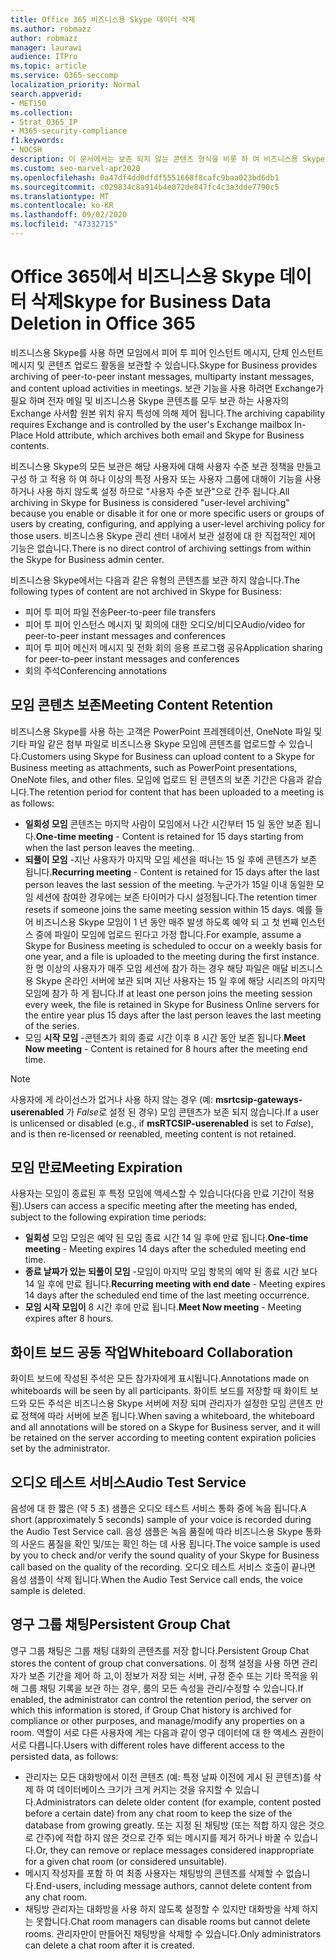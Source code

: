 ```yaml
---
title: Office 365 비즈니스용 Skype 데이터 삭제
ms.author: robmazz
author: robmazz
manager: laurawi
audience: ITPro
ms.topic: article
ms.service: O365-seccomp
localization_priority: Normal
search.appverid:
- MET150
ms.collection:
- Strat_O365_IP
- M365-security-compliance
f1.keywords:
- NOCSH
description: 이 문서에서는 보존 되지 않는 콘텐츠 형식을 비롯 하 여 비즈니스용 Skype에서 데이터를 삭제 하는 방법에 대 한 설명을 확인할 수 있습니다.
ms.custom: seo-marvel-apr2020
ms.openlocfilehash: 0a47df4dd0dfdf5551668f8cafc9baa023bd6db1
ms.sourcegitcommit: c029834c8a914b4e072de847fc4c3a3dde7790c5
ms.translationtype: MT
ms.contentlocale: ko-KR
ms.lasthandoff: 09/02/2020
ms.locfileid: "47332715"
---
```

# <a name="skype-for-business-data-deletion-in-office-365"></a><span data-ttu-id="c9048-103">Office 365에서 비즈니스용 Skype 데이터 삭제</span><span class="sxs-lookup"><span data-stu-id="c9048-103">Skype for Business Data Deletion in Office 365</span></span>

<span data-ttu-id="c9048-104">비즈니스용 Skype를 사용 하면 모임에서 피어 투 피어 인스턴트 메시지, 단체 인스턴트 메시지 및 콘텐츠 업로드 활동을 보관할 수 있습니다.</span><span class="sxs-lookup"><span data-stu-id="c9048-104">Skype for Business provides archiving of peer-to-peer instant messages, multiparty instant messages, and content upload activities in meetings.</span></span> <span data-ttu-id="c9048-105">보관 기능을 사용 하려면 Exchange가 필요 하며 전자 메일 및 비즈니스용 Skype 콘텐츠를 모두 보관 하는 사용자의 Exchange 사서함 원본 위치 유지 특성에 의해 제어 됩니다.</span><span class="sxs-lookup"><span data-stu-id="c9048-105">The archiving capability requires Exchange and is controlled by the user's Exchange mailbox In-Place Hold attribute, which archives both email and Skype for Business contents.</span></span>

<span data-ttu-id="c9048-106">비즈니스용 Skype의 모든 보관은 해당 사용자에 대해 사용자 수준 보관 정책을 만들고 구성 하 고 적용 하 여 하나 이상의 특정 사용자 또는 사용자 그룹에 대해이 기능을 사용 하거나 사용 하지 않도록 설정 하므로 "사용자 수준 보관"으로 간주 됩니다.</span><span class="sxs-lookup"><span data-stu-id="c9048-106">All archiving in Skype for Business is considered "user-level archiving" because you enable or disable it for one or more specific users or groups of users by creating, configuring, and applying a user-level archiving policy for those users.</span></span> <span data-ttu-id="c9048-107">비즈니스용 Skype 관리 센터 내에서 보관 설정에 대 한 직접적인 제어 기능은 없습니다.</span><span class="sxs-lookup"><span data-stu-id="c9048-107">There is no direct control of archiving settings from within the Skype for Business admin center.</span></span>

<span data-ttu-id="c9048-108">비즈니스용 Skype에서는 다음과 같은 유형의 콘텐츠를 보관 하지 않습니다.</span><span class="sxs-lookup"><span data-stu-id="c9048-108">The following types of content are not archived in Skype for Business:</span></span>

- <span data-ttu-id="c9048-109">피어 투 피어 파일 전송</span><span class="sxs-lookup"><span data-stu-id="c9048-109">Peer-to-peer file transfers</span></span>
- <span data-ttu-id="c9048-110">피어 투 피어 인스턴스 메시지 및 회의에 대한 오디오/비디오</span><span class="sxs-lookup"><span data-stu-id="c9048-110">Audio/video for peer-to-peer instant messages and conferences</span></span>
- <span data-ttu-id="c9048-111">피어 투 피어 메신저 메시지 및 전화 회의 응용 프로그램 공유</span><span class="sxs-lookup"><span data-stu-id="c9048-111">Application sharing for peer-to-peer instant messages and conferences</span></span>
- <span data-ttu-id="c9048-112">회의 주석</span><span class="sxs-lookup"><span data-stu-id="c9048-112">Conferencing annotations</span></span> 

## <a name="meeting-content-retention"></a><span data-ttu-id="c9048-113">모임 콘텐츠 보존</span><span class="sxs-lookup"><span data-stu-id="c9048-113">Meeting Content Retention</span></span>

<span data-ttu-id="c9048-114">비즈니스용 Skype를 사용 하는 고객은 PowerPoint 프레젠테이션, OneNote 파일 및 기타 파일 같은 첨부 파일로 비즈니스용 Skype 모임에 콘텐츠를 업로드할 수 있습니다.</span><span class="sxs-lookup"><span data-stu-id="c9048-114">Customers using Skype for Business can upload content to a Skype for Business meeting as attachments, such as PowerPoint presentations, OneNote files, and other files.</span></span> <span data-ttu-id="c9048-115">모임에 업로드 된 콘텐츠의 보존 기간은 다음과 같습니다.</span><span class="sxs-lookup"><span data-stu-id="c9048-115">The retention period for content that has been uploaded to a meeting is as follows:</span></span>

- <span data-ttu-id="c9048-116">**일회성 모임** 콘텐츠는 마지막 사람이 모임에서 나간 시간부터 15 일 동안 보존 됩니다.</span><span class="sxs-lookup"><span data-stu-id="c9048-116">**One-time meeting** - Content is retained for 15 days starting from when the last person leaves the meeting.</span></span>
- <span data-ttu-id="c9048-117">**되풀이 모임** -지난 사용자가 마지막 모임 세션을 떠나는 15 일 후에 콘텐츠가 보존 됩니다.</span><span class="sxs-lookup"><span data-stu-id="c9048-117">**Recurring meeting** - Content is retained for 15 days after the last person leaves the last session of the meeting.</span></span> <span data-ttu-id="c9048-118">누군가가 15일 이내 동일한 모임 세션에 참여한 경우에는 보존 타이머가 다시 설정됩니다.</span><span class="sxs-lookup"><span data-stu-id="c9048-118">The retention timer resets if someone joins the same meeting session within 15 days.</span></span> <span data-ttu-id="c9048-119">예를 들어 비즈니스용 Skype 모임이 1 년 동안 매주 발생 하도록 예약 되 고 첫 번째 인스턴스 중에 파일이 모임에 업로드 된다고 가정 합니다.</span><span class="sxs-lookup"><span data-stu-id="c9048-119">For example, assume a Skype for Business meeting is scheduled to occur on a weekly basis for one year, and a file is uploaded to the meeting during the first instance.</span></span> <span data-ttu-id="c9048-120">한 명 이상의 사용자가 매주 모임 세션에 참가 하는 경우 해당 파일은 매달 비즈니스용 Skype 온라인 서버에 보관 되며 지난 사용자는 15 일 후에 해당 시리즈의 마지막 모임에 참가 하 게 됩니다.</span><span class="sxs-lookup"><span data-stu-id="c9048-120">If at least one person joins the meeting session every week, the file is retained in Skype for Business Online servers for the entire year plus 15 days after the last person leaves the last meeting of the series.</span></span>
- <span data-ttu-id="c9048-121">모임 **시작 모임** -콘텐츠가 회의 종료 시간 이후 8 시간 동안 보존 됩니다.</span><span class="sxs-lookup"><span data-stu-id="c9048-121">**Meet Now meeting** - Content is retained for 8 hours after the meeting end time.</span></span>

> [!NOTE]
> <span data-ttu-id="c9048-122">사용자에 게 라이선스가 없거나 사용 하지 않는 경우 (예: **msrtcsip-gateways-userenabled** 가 *False*로 설정 된 경우) 모임 콘텐츠가 보존 되지 않습니다.</span><span class="sxs-lookup"><span data-stu-id="c9048-122">If a user is unlicensed or disabled (e.g., if **msRTCSIP-userenabled** is set to *False*), and is then re-licensed or reenabled, meeting content is not retained.</span></span>

## <a name="meeting-expiration"></a><span data-ttu-id="c9048-123">모임 만료</span><span class="sxs-lookup"><span data-stu-id="c9048-123">Meeting Expiration</span></span>

<span data-ttu-id="c9048-124">사용자는 모임이 종료된 후 특정 모임에 액세스할 수 있습니다(다음 만료 기간이 적용됨).</span><span class="sxs-lookup"><span data-stu-id="c9048-124">Users can access a specific meeting after the meeting has ended, subject to the following expiration time periods:</span></span>

- <span data-ttu-id="c9048-125">**일회성** 모임 모임은 예약 된 모임 종료 시간 14 일 후에 만료 됩니다.</span><span class="sxs-lookup"><span data-stu-id="c9048-125">**One-time meeting** - Meeting expires 14 days after the scheduled meeting end time.</span></span>
- <span data-ttu-id="c9048-126">**종료 날짜가 있는 되풀이 모임** -모임이 마지막 모임 항목의 예약 된 종료 시간 보다 14 일 후에 만료 됩니다.</span><span class="sxs-lookup"><span data-stu-id="c9048-126">**Recurring meeting with end date** - Meeting expires 14 days after the scheduled end time of the last meeting occurrence.</span></span>
- <span data-ttu-id="c9048-127">**모임 시작 모임이** 8 시간 후에 만료 됩니다.</span><span class="sxs-lookup"><span data-stu-id="c9048-127">**Meet Now meeting** - Meeting expires after 8 hours.</span></span>

## <a name="whiteboard-collaboration"></a><span data-ttu-id="c9048-128">화이트 보드 공동 작업</span><span class="sxs-lookup"><span data-stu-id="c9048-128">Whiteboard Collaboration</span></span>

<span data-ttu-id="c9048-129">화이트 보드에 작성된 주석은 모든 참가자에게 표시됩니다.</span><span class="sxs-lookup"><span data-stu-id="c9048-129">Annotations made on whiteboards will be seen by all participants.</span></span> <span data-ttu-id="c9048-130">화이트 보드를 저장할 때 화이트 보드와 모든 주석은 비즈니스용 Skype 서버에 저장 되며 관리자가 설정한 모임 콘텐츠 만료 정책에 따라 서버에 보존 됩니다.</span><span class="sxs-lookup"><span data-stu-id="c9048-130">When saving a whiteboard, the whiteboard and all annotations will be stored on a Skype for Business server, and it will be retained on the server according to meeting content expiration policies set by the administrator.</span></span>

## <a name="audio-test-service"></a><span data-ttu-id="c9048-131">오디오 테스트 서비스</span><span class="sxs-lookup"><span data-stu-id="c9048-131">Audio Test Service</span></span>

<span data-ttu-id="c9048-132">음성에 대 한 짧은 (약 5 초) 샘플은 오디오 테스트 서비스 통화 중에 녹음 됩니다.</span><span class="sxs-lookup"><span data-stu-id="c9048-132">A short (approximately 5 seconds) sample of your voice is recorded during the Audio Test Service call.</span></span> <span data-ttu-id="c9048-133">음성 샘플은 녹음 품질에 따라 비즈니스용 Skype 통화의 사운드 품질을 확인 및/또는 확인 하는 데 사용 됩니다.</span><span class="sxs-lookup"><span data-stu-id="c9048-133">The voice sample is used by you to check and/or verify the sound quality of your Skype for Business call based on the quality of the recording.</span></span> <span data-ttu-id="c9048-134">오디오 테스트 서비스 호출이 끝나면 음성 샘플이 삭제 됩니다.</span><span class="sxs-lookup"><span data-stu-id="c9048-134">When the Audio Test Service call ends, the voice sample is deleted.</span></span>

## <a name="persistent-group-chat"></a><span data-ttu-id="c9048-135">영구 그룹 채팅</span><span class="sxs-lookup"><span data-stu-id="c9048-135">Persistent Group Chat</span></span>

<span data-ttu-id="c9048-136">영구 그룹 채팅은 그룹 채팅 대화의 콘텐츠를 저장 합니다.</span><span class="sxs-lookup"><span data-stu-id="c9048-136">Persistent Group Chat stores the content of group chat conversations.</span></span> <span data-ttu-id="c9048-137">이 정책 설정을 사용 하면 관리자가 보존 기간을 제어 하 고,이 정보가 저장 되는 서버, 규정 준수 또는 기타 목적을 위해 그룹 채팅 기록을 보관 하는 경우, 룸의 모든 속성을 관리/수정할 수 있습니다.</span><span class="sxs-lookup"><span data-stu-id="c9048-137">If enabled, the administrator can control the retention period, the server on which this information is stored, if Group Chat history is archived for compliance or other purposes, and manage/modify any properties on a room.</span></span> <span data-ttu-id="c9048-138">역할이 서로 다른 사용자에 게는 다음과 같이 영구 데이터에 대 한 액세스 권한이 서로 다릅니다.</span><span class="sxs-lookup"><span data-stu-id="c9048-138">Users with different roles have different access to the persisted data, as follows:</span></span>

- <span data-ttu-id="c9048-139">관리자는 모든 대화방에서 이전 콘텐츠 (예: 특정 날짜 이전에 게시 된 콘텐츠)를 삭제 하 여 데이터베이스 크기가 크게 커지는 것을 유지할 수 있습니다.</span><span class="sxs-lookup"><span data-stu-id="c9048-139">Administrators can delete older content (for example, content posted before a certain date) from any chat room to keep the size of the database from growing greatly.</span></span> <span data-ttu-id="c9048-140">또는 지정 된 채팅방 (또는 적합 하지 않은 것으로 간주)에 적합 하지 않은 것으로 간주 되는 메시지를 제거 하거나 바꿀 수 있습니다.</span><span class="sxs-lookup"><span data-stu-id="c9048-140">Or, they can remove or replace messages considered inappropriate for a given chat room (or considered unsuitable).</span></span>
- <span data-ttu-id="c9048-141">메시지 작성자를 포함 하 여 최종 사용자는 채팅방의 콘텐츠를 삭제할 수 없습니다.</span><span class="sxs-lookup"><span data-stu-id="c9048-141">End-users, including message authors, cannot delete content from any chat room.</span></span>
- <span data-ttu-id="c9048-142">채팅방 관리자는 대화방을 사용 하지 않도록 설정할 수 있지만 대화방을 삭제 하지는 못합니다.</span><span class="sxs-lookup"><span data-stu-id="c9048-142">Chat room managers can disable rooms but cannot delete rooms.</span></span> <span data-ttu-id="c9048-143">관리자만이 만들어진 채팅방을 삭제할 수 있습니다.</span><span class="sxs-lookup"><span data-stu-id="c9048-143">Only administrators can delete a chat room after it is created.</span></span>